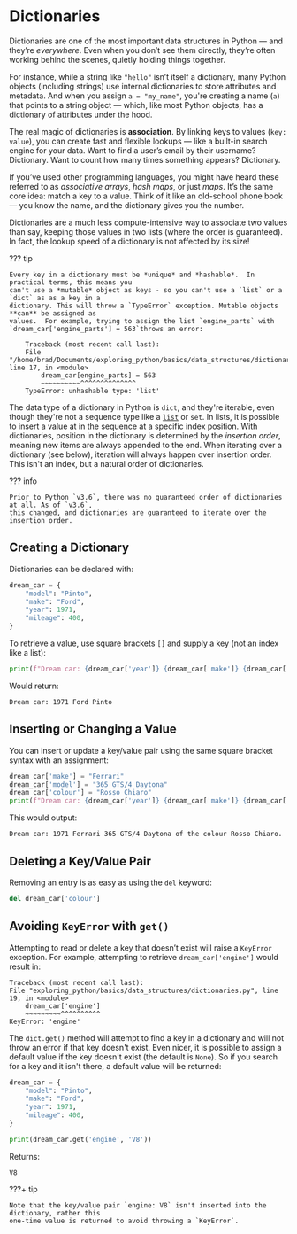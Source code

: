 # Dictionaries

Dictionaries are one of the most important data structures in Python — and they’re *everywhere*.
Even when you don’t see them directly, they’re often working behind the scenes, quietly holding
things together.

For instance, while a string like `"hello"` isn’t itself a dictionary, many Python objects
(including strings) use internal dictionaries to store attributes and metadata. And when you
assign `a = "my_name"`, you're creating a name (`a`) that points to a string object — which, like
most Python objects, has a dictionary of attributes under the hood.

The real magic of dictionaries is **association**. By linking keys to values (`key: value`), you
can create fast and flexible lookups — like a built-in search engine for your data. Want to find
a user’s email by their username? Dictionary. Want to count how many times something appears?
Dictionary.

If you’ve used other programming languages, you might have heard these referred to as
*associative arrays*, *hash maps*, or just *maps*. It’s the same core idea: match a key to a value.
Think of it like an old-school phone book — you know the name, and the dictionary gives you the
number.

Dictionaries are a much less compute-intensive way to associate two values than say, keeping those
values in two lists (where the order is guaranteed).  In fact, the lookup speed of a dictionary is
not affected by its size!

??? tip

    Every key in a dictionary must be *unique* and *hashable*.  In practical terms, this means you
    can't use a *mutable* object as keys - so you can't use a `list` or a `dict` as as a key in a
    dictionary. This will throw a `TypeError` exception. Mutable objects **can** be assigned as
    values.  For example, trying to assign the list `engine_parts` with
    `dream_car['engine_parts'] = 563`throws an error:

        Traceback (most recent call last):
        File "/home/brad/Documents/exploring_python/basics/data_structures/dictionaries.py", line 17, in <module>
            dream_car[engine_parts] = 563
            ~~~~~~~~~~^^^^^^^^^^^^^^
        TypeError: unhashable type: 'list'


The data type of a dictionary in Python is `dict`, and they're iterable, even though they're not
a sequence type like a [`list`](lists.md) or `set`.  In lists, it is possible to insert a value at
in the sequence at a specific index position.  With dictionaries, position in the dictionary is
determined by the *insertion order*, meaning new items are always appended to the end. When
iterating over a dictionary (see below), iteration will always happen over insertion order.
This isn't an index, but a natural order of dictionaries.

??? info

    Prior to Python `v3.6`, there was no guaranteed order of dictionaries at all. As of `v3.6`,
    this changed, and dictionaries are guaranteed to iterate over the insertion order.

## Creating a Dictionary

Dictionaries can be declared with:

``` python {title="Creating a Dictionary" linenums="1"}
dream_car = {
    "model": "Pinto",
    "make": "Ford",
    "year": 1971,
    "mileage": 400,
}
```

To retrieve a value, use square brackets `[]` and supply a key (not an index like a list):

``` python
print(f"Dream car: {dream_car['year']} {dream_car['make']} {dream_car['model']}")
```

Would return:

``` text
Dream car: 1971 Ford Pinto
```

## Inserting or Changing a Value

You can insert or update a key/value pair using the same square bracket syntax with an assignment:

```python {title="Inserting and Updating Key/Value Pairs" linenums="1"}
dream_car['make'] = "Ferrari"
dream_car['model'] = "365 GTS/4 Daytona"
dream_car['colour'] = "Rosso Chiaro"
print(f"Dream car: {dream_car['year']} {dream_car['make']} {dream_car['model']} of the colour {dream_car['colour']}.")
```
This would output:

``` text
Dream car: 1971 Ferrari 365 GTS/4 Daytona of the colour Rosso Chiaro.
```

## Deleting a Key/Value Pair

Removing an entry is as easy as using the `del` keyword:

``` python {title="Deleting a Key/Value Pair" linenums="1"}
del dream_car['colour']
```

## Avoiding `KeyError` with `get()`

Attempting to read or delete a key that doesn’t exist will raise a `KeyError` exception.
For example, attempting to retrieve `dream_car['engine']` would result in:

``` text
Traceback (most recent call last):
File "exploring_python/basics/data_structures/dictionaries.py", line 19, in <module>
    dream_car['engine']
    ~~~~~~~~~^^^^^^^^^^
KeyError: 'engine'
```

The `dict.get()` method will attempt to find a key in a dictionary and will not throw an error if
that key doesn't exist.  Even nicer, it is possible to assign a default value if the key
doesn't exist (the default is `None`). So if you search for a key and it isn't there, a default
value will be returned:

``` python {title="Creating a Dictionary" linenums="1"}
dream_car = {
    "model": "Pinto",
    "make": "Ford",
    "year": 1971,
    "mileage": 400,
}

print(dream_car.get('engine', 'V8'))
```

Returns:

``` text
V8
```

???+ tip

    Note that the key/value pair `engine: V8` isn't inserted into the dictionary, rather this
    one-time value is returned to avoid throwing a `KeyError`.
